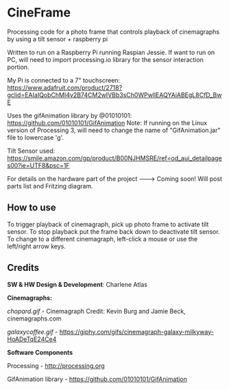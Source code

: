 # CineFrame
Processing code for a photo frame that controls playback of cinemagraphs by using a tilt sensor + raspberry pi

Written to run on a Raspberry Pi running Raspian Jessie. If want to run on PC, will need to import processing.io library for the sensor interaction portion.

My Pi is connected to a 7" touchscreen: https://www.adafruit.com/product/2718?gclid=EAIaIQobChMI4v2B74CM2wIVBb3sCh0WPwllEAQYAiABEgL8CfD_BwE

Uses the gifAnimation library by @01010101:  https://github.com/01010101/GifAnimation
Note: If running on the Linux version of Processing 3, will need to change the name of "GifAnimation.jar" file to lowercase 'g'.

Tilt Sensor used:
https://smile.amazon.com/gp/product/B00NJHMSRE/ref=od_aui_detailpages00?ie=UTF8&psc=1F

For details on the hardware part of the project ---> Coming soon! Will post parts list and Fritzing diagram.

## How to use

To trigger playback of cinemagraph, pick up photo frame to activate tilt sensor.
To stop playback put the frame back down to deactivate tilt sensor.
To change to a different cinemagraph, left-click a mouse or use the left/right arrow keys.

## Credits

**SW & HW Design & Development**: Charlene Atlas

**Cinemagraphs:**

*chopard.gif* - Cinemagraph Credit: Kevin Burg and Jamie Beck, cinemagraphs.com

*galaxycoffee.gif* - https://giphy.com/gifs/cinemagraph-galaxy-milkyway-HoADeTqE24Ce4

**Software Components**

Processing - http://processing.org

GifAnimation library - https://github.com/01010101/GifAnimation
